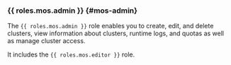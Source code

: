 ### {{ roles.mos.admin }} {#mos-admin}

The `{{ roles.mos.admin }}` role enables you to create, edit, and delete clusters, view information about clusters, runtime logs, and quotas as well as manage cluster access.

It includes the `{{ roles.mos.editor }}` role.
